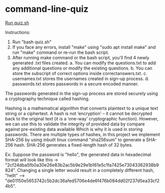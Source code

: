 # command-line-quiz

[Run quiz.sh](https://replit.com/@niroopcn/CommandLineQuiz?run=main.sh)

Instructions:
1) Run "bash quiz.sh"
2) If you face any errors, install "make" using "sudo apt install make" and run "make" command or re-run the bash script.
3) After running make command or the bash script, you'll find 4 newly generated .txt files created.
a. You can modify the questions.txt to add any additional questions or modify the existing questions.
b. You can store the subscript of correct options inside correctanswers.txt.
c. usernames.txt stores the usernames created in sign-up process.
d. passwords.txt stores passwords in a secure encoded manner.

The passwords generated in the sign-up process are stored securely using a cryptography technique called hashing.

Hashing is a mathematical algorithm that converts plaintext to a unique text string or a ciphertext.
A hash is not ‘encryption’ – it cannot be decrypted back to the original text (it is a ‘one-way’ cryptographic function).
However, we can use this to validate the integrity of provided data by compare against pre-existing data available Which is why it is used in storing passwords.
There are multiple types of hashes, in this project we implement SHA-256 by using inbuilt linux command "sha256sum" to generate a SHA-256 hash.
SHA-256 generates a fixed-length hash of 32 bytes.

Ex: Suppose the password is "hello", the generated data in hexadecimal format will look like this -> "2cf24dba5fb0a30e26e83b2ac5b9e29e1b161e5c1fa7425e73043362938b9824".
Changing a single letter would result in a completely different hash, "hellt" --> "de01150e5653742c5b2dc36afed5706e4de6f476b084dd02f237d5ea33cf24b5".
